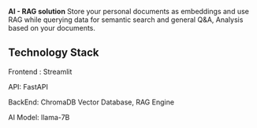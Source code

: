 **AI - RAG solution**
Store your personal documents as embeddings and use RAG while querying data for semantic search and general Q&A, Analysis based on your documents.

Technology Stack
-----------------
Frontend : Streamlit

API: FastAPI

BackEnd: ChromaDB Vector Database, RAG Engine

AI Model: llama-7B
